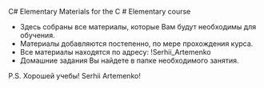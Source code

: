 C# Elementary
Materials for the C # Elementary course

- Здесь собраны все материалы, которые Вам будут необходимы для обучения.
- Материалы добавляются постепенно, по мере прохождения курса.
- Все материалы находятся по адресу: !Serhii_Artemenko
- Домашние задания Вы найдете в папке необходимого занятия.

P.S. Хорошей учебы!
Serhii Artemenko!

